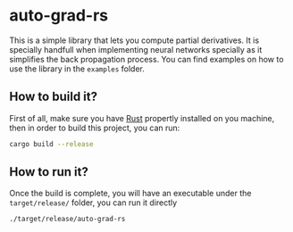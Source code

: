 # auto-grad-rs

This is a simple library that lets you compute partial derivatives. It is specially handfull when implementing neural networks specially as it simplifies the back propagation process.
You can find examples on how to use the library in the `examples` folder.

## How to build it?

First of all, make sure you have [Rust](https://www.rust-lang.org/tools/install) propertly installed on you machine, then in order to build this project, you can run:

```bash
cargo build --release
```

## How to run it?

Once the build is complete, you will have an executable under the `target/release/` folder, you can run it directly

```bash
./target/release/auto-grad-rs
```
